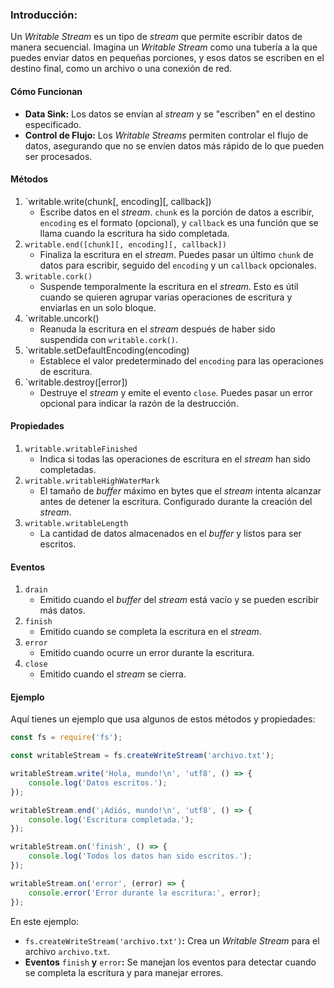 ### Introducción:
Un _Writable Stream_ es un tipo de _stream_ que permite escribir datos de manera secuencial. Imagina un _Writable Stream_ como una tubería a la que puedes enviar datos en pequeñas porciones, y esos datos se escriben en el destino final, como un archivo o una conexión de red.
#### Cómo Funcionan
- **Data Sink:** Los datos se envían al _stream_ y se "escriben" en el destino especificado.
- **Control de Flujo:** Los _Writable Streams_ permiten controlar el flujo de datos, asegurando que no se envíen datos más rápido de lo que pueden ser procesados.

#### Métodos
1. `writable.write(chunk[, encoding][, callback])
    - Escribe datos en el _stream_. `chunk` es la porción de datos a escribir, `encoding` es el formato (opcional), y `callback` es una función que se llama cuando la escritura ha sido completada.
2. `writable.end([chunk][, encoding][, callback])`
    - Finaliza la escritura en el _stream_. Puedes pasar un último `chunk` de datos para escribir, seguido del `encoding` y un `callback` opcionales.
3. `writable.cork()`
    - Suspende temporalmente la escritura en el _stream_. Esto es útil cuando se quieren agrupar varias operaciones de escritura y enviarlas en un solo bloque.
4. `writable.uncork()
    - Reanuda la escritura en el _stream_ después de haber sido suspendida con `writable.cork()`.
5. `writable.setDefaultEncoding(encoding)
    - Establece el valor predeterminado del `encoding` para las operaciones de escritura.
6. `writable.destroy([error])
    - Destruye el _stream_ y emite el evento `close`. Puedes pasar un error opcional para indicar la razón de la destrucción.

#### Propiedades
1. `writable.writableFinished`
    - Indica si todas las operaciones de escritura en el _stream_ han sido completadas.
2. `writable.writableHighWaterMark`
    - El tamaño de _buffer_ máximo en bytes que el _stream_ intenta alcanzar antes de detener la escritura. Configurado durante la creación del _stream_.
3. `writable.writableLength`
    - La cantidad de datos almacenados en el _buffer_ y listos para ser escritos.

#### Eventos
1. `drain`
    - Emitido cuando el _buffer_ del _stream_ está vacío y se pueden escribir más datos.
2. `finish`
    - Emitido cuando se completa la escritura en el _stream_.
3. `error`
    - Emitido cuando ocurre un error durante la escritura.
4. `close`
    - Emitido cuando el _stream_ se cierra.

#### Ejemplo
Aquí tienes un ejemplo que usa algunos de estos métodos y propiedades:
``` js
const fs = require('fs');

const writableStream = fs.createWriteStream('archivo.txt');

writableStream.write('Hola, mundo!\n', 'utf8', () => {
    console.log('Datos escritos.');
});

writableStream.end('¡Adiós, mundo!\n', 'utf8', () => {
    console.log('Escritura completada.');
});

writableStream.on('finish', () => {
    console.log('Todos los datos han sido escritos.');
});

writableStream.on('error', (error) => {
    console.error('Error durante la escritura:', error);
});
```

En este ejemplo:
- `fs.createWriteStream('archivo.txt')`**:** Crea un _Writable Stream_ para el archivo `archivo.txt`.
- **Eventos** `finish` **y** `error`**:** Se manejan los eventos para detectar cuando se completa la escritura y para manejar errores.
